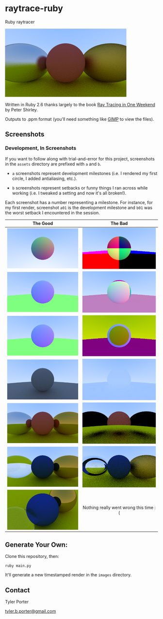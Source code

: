 # raytrace-ruby

Ruby raytracer

![Header](assets/header.png)

Written in Ruby 2.6 thanks largely to the book [Ray Tracing in One Weekend](https://raytracing.github.io/books/RayTracingInOneWeekend.html) by Peter Shirley.

Outputs to .ppm format (you'll need something like [GIMP](https://www.gimp.org/) to view the files).

## Screenshots

### Development, In Screenshots

If you want to follow along with trial-and-error for this project, screenshots in the `assets` directory are prefixed with `a` and `b`. 

* `a` screenshots represent development milestones (i.e. I rendered my first circle, I added antialiasing, etc.). 

* `b` screenshots represent setbacks or funny things I ran across while working (i.e. I tweaked a setting and now it's all broken!).

Each screenshot has a number representing a milestone. For instance, for my first render, screenshot `a01` is the development milestone and `b01` was the worst setback I encountered in the session.

The Good | The Bad
:-------:|:------:
![Surface Normals of a Sphere](assets/a01_surface_normals.png) | ![Rendering Color](assets/b01_color_mistakes.png)
![Rendering the World](assets/a02_world_rendering.png) | ![Rendering Color 2](assets/b02_color_mistakes2.png)
![Antialiasing](assets/a03_antialiased_100_per_px.png) | ![Antialiasing Error](assets/b03_antialiasing_error.png)
![Diffusion](assets/a04_diffusion.png) | ![Diffusion Error](assets/b04_washed_out_diffusion.png)
![Materials Differentiation](assets/a05_metal.png) | ![Materials Mistake](assets/b05_materials_rendering.png)
![Glass](assets/a06_dielectrics.png) | ![Black Hole](assets/b06_black_hole.png)
![Camera](assets/a07_camera.png) | Nothing really went wrong this time :(


## Generate Your Own:

Clone this repository, then:

```shell
ruby main.py
```

It'll generate a new timestamped render in the `images` directory.

## Contact

Tyler Porter

tyler.b.porter@gmail.com